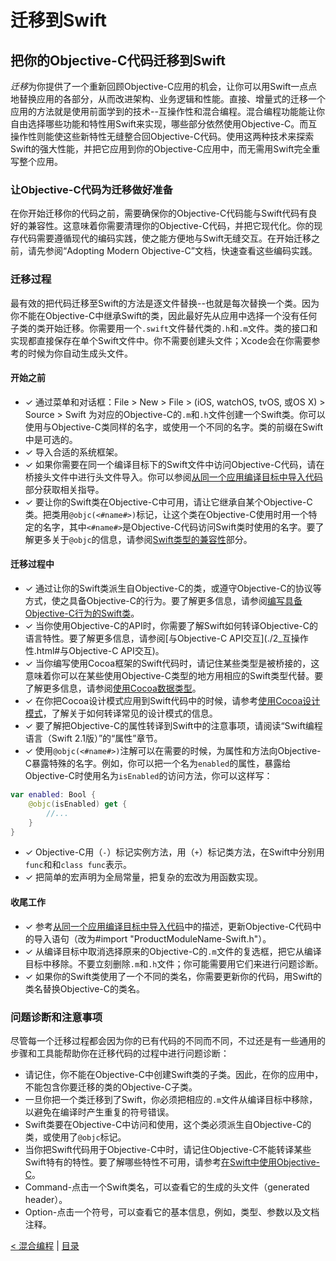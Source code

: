 # 迁移到Swift

## 把你的Objective-C代码迁移到Swift

*迁移*为你提供了一个重新回顾Objective-C应用的机会，让你可以用Swift一点点地替换应用的各部分，从而改进架构、业务逻辑和性能。直接、增量式的迁移一个应用的方法就是使用前面学到的技术--互操作性和混合编程。混合编程功能能让你自由选择哪些功能和特性用Swift来实现，哪些部分依然使用Objective-C。而互操作性则能使这些新特性无缝整合回Objective-C代码。使用这两种技术来探索Swift的强大性能，并把它应用到你的Objective-C应用中，而无需用Swift完全重写整个应用。

### 让Objective-C代码为迁移做好准备

在你开始迁移你的代码之前，需要确保你的Objective-C代码能与Swift代码有良好的兼容性。这意味着你需要清理你的Objective-C代码，并把它现代化。你的现存代码需要遵循现代的编码实践，使之能方便地与Swift无缝交互。在开始迁移之前，请先参阅“Adopting Modern Objective-C”文档，快速查看这些编码实践。

### 迁移过程

最有效的把代码迁移至Swift的方法是逐文件替换--也就是每次替换一个类。因为你不能在Objective-C中继承Swift的类，因此最好先从应用中选择一个没有任何子类的类开始迁移。你需要用一个`.swift`文件替代类的`.h`和`.m`文件。类的接口和实现都直接保存在单个Swift文件中。你不需要创建头文件；Xcode会在你需要参考的时候为你自动生成头文件。

#### 开始之前

- ✓ 通过菜单和对话框：File > New > File > (iOS, watchOS, tvOS, 或OS X) > Source > Swift 为对应的Objective-C的`.m`和`.h`文件创建一个Swift类。你可以使用与Objective-C类同样的名字，或使用一个不同的名字。类的前缀在Swift中是可选的。
- ✓ 导入合适的系统框架。
- ✓ 如果你需要在同一个编译目标下的Swift文件中访问Objective-C代码，请在桥接头文件中进行头文件导入。你可以参阅[从同一个应用编译目标中导入代码](./3_混合编程.html#从同一个应用编译目标中导入代码)部分获取相关指导。
- ✓ 要让你的Swift类在Objective-C中可用，请让它继承自某个Objective-C类。把类用`@objc(<#name#>)`标记，让这个类在Objective-C使用时用一个特定的名字，其中`<#name#>`是Objective-C代码访问Swift类时使用的名字。要了解更多关于`@objc`的信息，请参阅[Swift类型的兼容性](./2_互操作性.html#Swift类型的兼容性)部分。

#### 迁移过程中

- ✓ 通过让你的Swift类派生自Objective-C的类，或遵守Objective-C的协议等方式，使之具备Objective-C的行为。要了解更多信息，请参阅[编写具备Objective-C行为的Swift类](./2_互操作性.html#编写具备Objective-C行为的Swift类)。
- ✓ 当你使用Objective-C的API时，你需要了解Swift如何转译Objective-C的语言特性。要了解更多信息，请参阅[与Objective-C API交互](./2_互操作性.html#与Objective-C API交互)。
- ✓ 当你编写使用Cocoa框架的Swift代码时，请记住某些类型是被桥接的，这意味着你可以在某些使用Objective-C类型的地方用相应的Swift类型代替。要了解更多信息，请参阅[使用Cocoa数据类型](./2_互操作性.html#使用Cocoa数据类型)。
- ✓ 在你把Cocoa设计模式应用到Swift代码中的时候，请参考[使用Cocoa设计模式](./2_互操作性.html#使用Cocoa设计模式)，了解关于如何转译常见的设计模式的信息。
- ✓ 要了解把Objective-C的属性转译到Swift中的注意事项，请阅读“Swift编程语言（Swift 2.1版）”的“属性”章节。
- ✓ 使用`@objc(<#name#>)`注解可以在需要的时候，为属性和方法向Objective-C暴露特殊的名字。例如，你可以把一个名为`enabled`的属性，暴露给Objective-C时使用名为`isEnabled`的访问方法，你可以这样写：

``` swift
var enabled: Bool {
	@objc(isEnabled) get {
		//...
	}
}
```

- ✓ Objective-C用（`-`）标记实例方法，用（`+`）标记类方法，在Swift中分别用`func`和和`class func`表示。
- ✓ 把简单的宏声明为全局常量，把复杂的宏改为用函数实现。

#### 收尾工作

- ✓ 参考[从同一个应用编译目标中导入代码](./3_混合编程.html#从同一个应用编译目标中导入代码)中的描述，更新Objective-C代码中的导入语句（改为#import "ProductModuleName-Swift.h"）。
- ✓ 从编译目标中取消选择原来的Objective-C的`.m`文件的复选框，把它从编译目标中移除。不要立刻删除`.m`和`.h`文件；你可能需要用它们来进行问题诊断。
- ✓ 如果你的Swift类使用了一个不同的类名，你需要更新你的代码，用Swift的类名替换Objective-C的类名。

### 问题诊断和注意事项

尽管每一个迁移过程都会因为你的已有代码的不同而不同，不过还是有一些通用的步骤和工具能帮助你在迁移代码的过程中进行问题诊断：

- 请记住，你不能在Objective-C中创建Swift类的子类。因此，在你的应用中，不能包含你要迁移的类的Objective-C子类。
- 一旦你把一个类迁移到了Swift，你必须把相应的`.m`文件从编译目标中移除，以避免在编译时产生重复的符号错误。
- Swift类要在Objective-C中访问和使用，这个类必须派生自Objective-C的类，或使用了`@objc`标记。
- 当你把Swift代码用于Objective-C中时，请记住Objective-C不能转译某些Swift特有的特性。要了解哪些特性不可用，请参考[在Swift中使用Objective-C](./3_混合编程.html#在Swift中使用Objective-C)。
- Command-点击一个Swift类名，可以查看它的生成的头文件（generated header）。
- Option-点击一个符号，可以查看它的基本信息，例如，类型、参数以及文档注释。

[< 混合编程](./3_混合编程.html) | [目录](./0_目录.html)